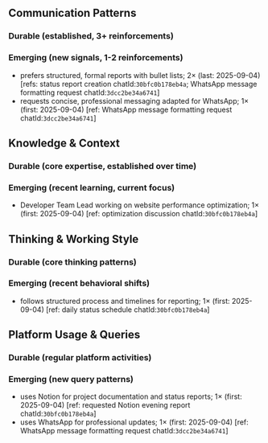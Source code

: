 ## Communication Patterns
### Durable (established, 3+ reinforcements)

### Emerging (new signals, 1-2 reinforcements)
- prefers structured, formal reports with bullet lists; 2× (last: 2025-09-04) [refs: status report creation chatId:`30bfc0b178eb4a`; WhatsApp message formatting request chatId:`3dcc2be34a6741`]
- requests concise, professional messaging adapted for WhatsApp; 1× (first: 2025-09-04) [ref: WhatsApp message formatting request chatId:`3dcc2be34a6741`]

## Knowledge & Context
### Durable (core expertise, established over time)

### Emerging (recent learning, current focus)
- Developer Team Lead working on website performance optimization; 1× (first: 2025-09-04) [ref: optimization discussion chatId:`30bfc0b178eb4a`]

## Thinking & Working Style
### Durable (core thinking patterns)

### Emerging (recent behavioral shifts)
- follows structured process and timelines for reporting; 1× (first: 2025-09-04) [ref: daily status schedule chatId:`30bfc0b178eb4a`]

## Platform Usage & Queries
### Durable (regular platform activities)

### Emerging (new query patterns)
- uses Notion for project documentation and status reports; 1× (first: 2025-09-04) [ref: requested Notion evening report chatId:`30bfc0b178eb4a`]
- uses WhatsApp for professional updates; 1× (first: 2025-09-04) [ref: WhatsApp message formatting request chatId:`3dcc2be34a6741`]